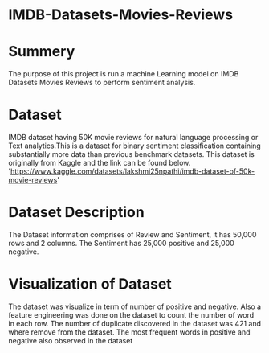 # IMDB-Datasets-Movies-Reviews
# Summery
The purpose of this project is run a machine Learning model on IMDB Datasets Movies Reviews to perform sentiment analysis. 
# Dataset
IMDB dataset having 50K movie reviews for natural language processing or Text analytics.This is a dataset for binary sentiment classification containing substantially more data than previous benchmark datasets. This dataset is originally  from Kaggle and the link can be found below. 'https://www.kaggle.com/datasets/lakshmi25npathi/imdb-dataset-of-50k-movie-reviews'
# Dataset Description
The Dataset information comprises of Review and Sentiment, it has 50,000 rows and 2 columns. The Sentiment has 25,000 positive and 25,000 negative. 
# Visualization of Dataset
The dataset was visualize in term of number of positive and negative. Also a feature engineering was done on the dataset to  count the number of word in each row. The number of duplicate discovered in the dataset was 421 and where remove from the dataset. The most frequent words in positive and negative also observed in the dataset 
